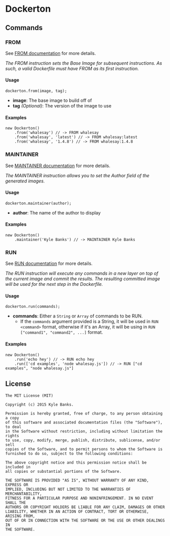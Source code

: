 # Dockerton

## Commands

### FROM

See [FROM documentation](http://docs.docker.com/engine/reference/builder/#from) for more details.

*The FROM instruction sets the Base Image for subsequent instructions. As such, a valid Dockerfile must have FROM as its first instruction.*

#### Usage

```node
dockerton.from(image, tag);
```

- **image**: The base image to build off of
- **tag** *(Optional)*: The version of the image to use
 
#### Examples
```node
new Dockerton()
    .from('whalesay') // -> FROM whalesay
    .from('whalesay', 'latest') // -> FROM whalesay:latest
    .from('whalesay', '1.4.8') // -> FROM whalesay:1.4.8
```

### MAINTAINER

See [MAINTAINER documentation](http://docs.docker.com/engine/reference/builder/#maintainer) for more details.

*The MAINTAINER instruction allows you to set the Author field of the generated images.*

#### Usage

```node
dockerton.maintainer(author);
```

- **author**: The name of the author to display
 
#### Examples
```node
new Dockerton()
    .maintainer('Kyle Banks') // -> MAINTAINER Kyle Banks
```

### RUN

See [RUN documentation](http://docs.docker.com/engine/reference/builder/#run) for more details.

*The RUN instruction will execute any commands in a new layer on top of the current image and commit the results. The resulting committed image will be used for the next step in the Dockerfile.*

#### Usage
```node
dockerton.run(commands);
```

- **commands**: Either a `String` or `Array` of commands to be RUN.
    - If the `commands` argument provided is a String, it will be used in `RUN <command>` format, otherwise
    if it's an Array, it will be using in `RUN ["command1", "command2", ...]` format.
    
#### Examples
```node
new Dockerton()
    .run('echo hey') // -> RUN echo hey
    .run(['cd examples', 'node whalesay.js']) // -> RUN ["cd examples", "node whalesay.js"] 
```


## License
```
The MIT License (MIT)

Copyright (c) 2015 Kyle Banks.

Permission is hereby granted, free of charge, to any person obtaining a copy
of this software and associated documentation files (the "Software"), to deal
in the Software without restriction, including without limitation the rights
to use, copy, modify, merge, publish, distribute, sublicense, and/or sell
copies of the Software, and to permit persons to whom the Software is
furnished to do so, subject to the following conditions:

The above copyright notice and this permission notice shall be included in
all copies or substantial portions of the Software.

THE SOFTWARE IS PROVIDED "AS IS", WITHOUT WARRANTY OF ANY KIND, EXPRESS OR
IMPLIED, INCLUDING BUT NOT LIMITED TO THE WARRANTIES OF MERCHANTABILITY,
FITNESS FOR A PARTICULAR PURPOSE AND NONINFRINGEMENT. IN NO EVENT SHALL THE
AUTHORS OR COPYRIGHT HOLDERS BE LIABLE FOR ANY CLAIM, DAMAGES OR OTHER
LIABILITY, WHETHER IN AN ACTION OF CONTRACT, TORT OR OTHERWISE, ARISING FROM,
OUT OF OR IN CONNECTION WITH THE SOFTWARE OR THE USE OR OTHER DEALINGS IN
THE SOFTWARE.
```